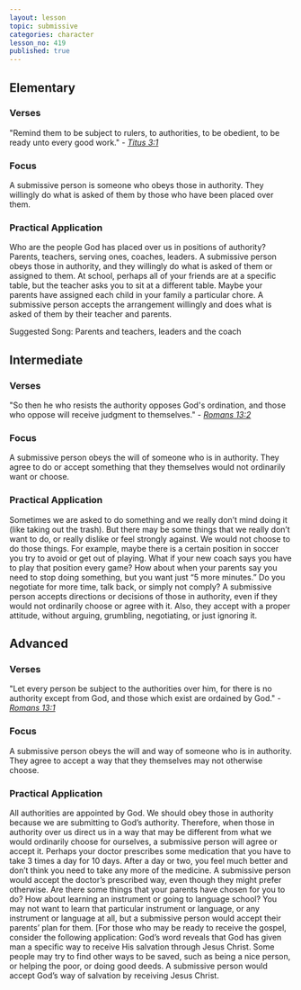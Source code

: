 ```yaml
---
layout: lesson
topic: submissive
categories: character
lesson_no: 419
published: true
---
```


## Elementary
### Verses
"Remind them to be subject to rulers, to authorities, to be obedient, to be ready unto every good work." - _[Titus 3:1](http://online.recoveryversion.org/bibleverses.asp?fvid=6780&lvid=6780)_

### Focus
A submissive person is someone who obeys those in authority. They willingly do what is asked of them by those who have been placed over them.

### Practical Application
Who are the people God has placed over us in positions of authority? Parents, teachers, serving ones, coaches, leaders. A submissive person obeys those in authority, and they willingly do what is asked of them or assigned to them. At school, perhaps all of your friends are at a specific table, but the teacher asks you to sit at a different table. Maybe your parents have assigned each child in your family a particular chore. A submissive person accepts the arrangement willingly and does what is asked of them by their teacher and parents.

Suggested Song: Parents and teachers, leaders and the coach

## Intermediate

### Verses
"So then he who resists the authority opposes God's ordination, and those who oppose will receive judgment to themselves." - _[Romans 13:2](http://online.recoveryversion.org/bibleverses.asp?fvid=5124&lvid=5124)_

### Focus
A submissive person obeys the will of someone who is in authority. They agree to do or accept something that they themselves would not ordinarily want or choose.

### Practical Application
Sometimes we are asked to do something and we really don’t mind doing it (like taking out the trash). But there may be some things that we really don’t want to do, or really dislike or feel strongly against. We would not choose to do those things. For example, maybe there is a certain position in soccer you try to avoid or get out of playing. What if your new coach says you have to play that position every game? How about when your parents say you need to stop doing something, but you want just “5 more minutes.” Do you negotiate for more time, talk back, or simply not comply? A submissive person accepts directions or decisions of those in authority, even if they would not ordinarily choose or agree with it. Also, they accept with a proper attitude, without arguing, grumbling, negotiating, or just ignoring it.

## Advanced

### Verses
"Let every person be subject to the authorities over him, for there is no authority except from God, and those which exist are ordained by God." - _[Romans 13:1](http://online.recoveryversion.org/bibleverses.asp?fvid=5123&lvid=5123)_

### Focus
A submissive person obeys the will and way of someone who is in authority. They agree to accept a way that they themselves may not otherwise choose.

### Practical Application
All authorities are appointed by God. We should obey those in authority because we are submitting to God’s authority. Therefore, when those in authority over us direct us in a way that may be different from what we would ordinarily choose for ourselves, a submissive person will agree or accept it. Perhaps your doctor prescribes some medication that you have to take 3 times a day for 10 days. After a day or two, you feel much better and don’t think you need to take any more of the medicine. A submissive person would accept the doctor’s prescribed way, even though they might prefer otherwise. Are there some things that your parents have chosen for you to do? How about learning an instrument or going to language school? You may not want to learn that particular instrument or language, or any instrument or language at all, but a submissive person would accept their parents’ plan for them. [For those who may be ready to receive the gospel, consider the following application: God’s word reveals that God has given man a specific way to receive His salvation through Jesus Christ. Some people may try to find other ways to be saved, such as being a nice person, or helping the poor, or doing good deeds. A submissive person would accept God’s way of salvation by receiving Jesus Christ.
